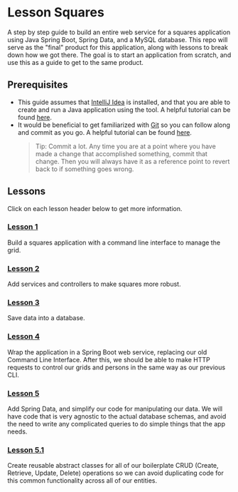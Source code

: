 # Lesson Squares
A step by step guide to build an entire web service for a squares application using Java Spring Boot, Spring Data, and a MySQL database. This repo will serve as the "final" product for this application, along with lessons to break down how we got there. The goal is to start an application from scratch, and use this as a guide to get to the same product.

## Prerequisites
- This guide assumes that [IntelliJ Idea](https://www.jetbrains.com/idea/) is installed, and that you are able to create and run a Java application using the tool. A helpful tutorial can be found [here](https://www.jetbrains.com/help/idea/creating-and-running-your-first-java-application.html).
- It would be beneficial to get familiarized with [Git](https://git-scm.com/) so you can follow along and commit as you go. A helpful tutorial can be found [here](https://www.w3schools.com/git/default.asp).
  > Tip: Commit a lot. Any time you are at a point where you have made a change that accomplished something, commit that change. Then you will always have it as a reference point to revert back to if something goes wrong.

## Lessons
Click on each lesson header below to get more information.

### [Lesson 1](https://github.com/christianidas/lesson-squares/releases/tag/1)
Build a squares application with a command line interface to manage the grid.

### [Lesson 2](https://github.com/christianidas/lesson-squares/releases/tag/2)
Add services and controllers to make squares more robust.

### [Lesson 3](https://github.com/christianidas/lesson-squares/releases/tag/3)
Save data into a database.

### [Lesson 4](https://github.com/christianidas/lesson-squares/releases/tag/4)
Wrap the application in a Spring Boot web service, replacing our old Command Line Interface. After this, we should be able to make HTTP requests to control our grids and persons in the same way as our previous CLI.

### [Lesson 5](https://github.com/christianidas/lesson-squares/releases/tag/5)
Add Spring Data, and simplify our code for manipulating our data. We will have code that is very agnostic to the actual database schemas, and avoid the need to write any complicated queries to do simple things that the app needs.

### [Lesson 5.1](https://github.com/christianidas/lesson-squares/releases/tag/5.1)
Create reusable abstract classes for all of our boilerplate CRUD (Create, Retrieve, Update, Delete) operations so we can avoid duplicating code for this common functionality across all of our entities.